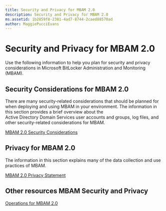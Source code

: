 ```yaml
---
title: Security and Privacy for MBAM 2.0
description: Security and Privacy for MBAM 2.0
ms.assetid: 1b2859f8-2381-4ad7-8744-2caed88570ad
author: MaggiePucciEvans
---
```


# Security and Privacy for MBAM 2.0


Use the following information to help you plan for security and privacy considerations in Microsoft BitLocker Administration and Monitoring (MBAM).

## Security Considerations for MBAM 2.0


There are many security-related considerations that should be planned for when deploying and using MBAM in your environment. The information in this section provides a brief overview about the Active Directory Domain Services user accounts and groups, log files, and other security-related considerations for MBAM.

[MBAM 2.0 Security Considerations](mbam-20-security-considerations-mbam-2.md)

## Privacy for MBAM 2.0


The information in this section explains many of the data collection and use practices of MBAM.

[MBAM 2.0 Privacy Statement](mbam-20-privacy-statement-mbam-2.md)

## Other resources MBAM Security and Privacy


[Operations for MBAM 2.0](operations-for-mbam-20-mbam-2.md)

 

 






